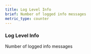 ```yaml
---
title: Log Level Info
brief: Number of logged info messages
metric_type: counter
---
```

### Log Level Info

Number of logged info messages